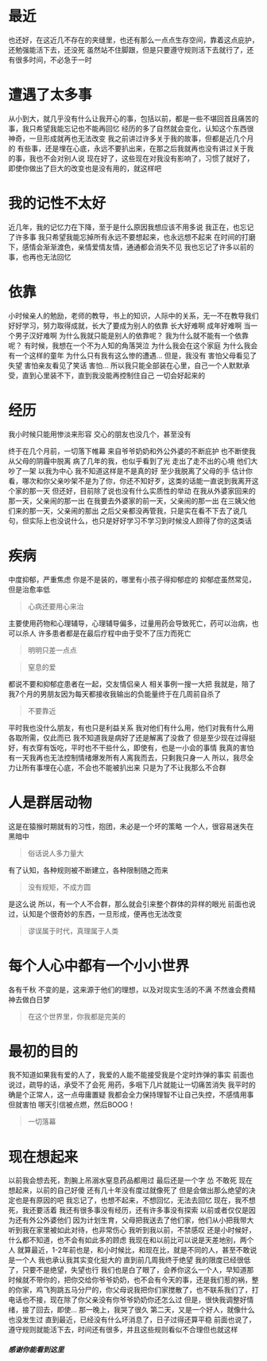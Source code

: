 # 最近
也还好，在这近几不存在的夹缝里，也还有那么一点点生存空间，靠着这点庇护，还勉强能活下去，还没死
虽然站不住脚跟，但是只要遵守规则活下去就行了，还有很多时间，不必急于一时

# 遭遇了太多事
从小到大，就几乎没有什么让我开心的事，包括以前，都是一些不堪回首且痛苦的事，我只希望我能忘记也不能再回忆
经历的多了自然就会变化，认知这个东西很神奇，一旦形成就再也无法改变
我之前讲过许多关于我的故事，但都是近几个月的
有些事，还是埋在心底，永远不要扒出来，在那之后我就再也没有讲过关于我的事，我也不会对别人说
现在好了，这些现在对我没有影响了，习惯了就好了，即使你做出了巨大的改变也是没有用的，就这样吧

# 我的记性不太好
近几年，我的记忆力在下降，至于是什么原因我想应该不用多说
我正在，也忘记了许多事
我只希望我能忘掉所有永远不要想起来，也永远想不起来
在时间的打磨下，感情会渐渐渡色，亲情爱情友情，通通都会消失不见
我也忘记了许多以前的事，也再也无法回忆

# 依靠
小时候亲人的勉励，老师的教导，书上的知识，人际中的关系，无一不在教导我们
好好学习，努力取得成就，长大了要成为别人的依靠
长大好难啊
成年好难啊
当一个男子汉好难啊
为什么我就只能是别人的依靠呢？
我为什么就不能有一个依靠呢？
有时候，我想在一个不为人知的角落哭泣
为什么我会在这个家庭
为什么我会有一个这样的童年
为什么只有我有这么惨的遭遇...
但是，我没有
害怕父母看见了失望
害怕亲友看见了笑话
害怕...
所以我只能全部装在心里，自己一个人默默承受，直到心里装不下，直到我没能再控制住自己
一切会好起来的

# 经历
我小时候只能用惨淡来形容
交心的朋友也没几个，甚至没有

终于在几个月前，一切落下帷幕
来自爷爷奶奶和外公外婆的不断庇护
也不断使我从父母的阴霾中脱离
病了几年的我，也似乎看到了光
走出了走不出的心境
他们大吵了一架
以我为中心
我不知道这样是不是真的好
至少我脱离了父母的手
估计你看，哪次和你父亲吵架不是为了你，你还不知好歹，这类的话能一直说到我离开这个家的那一天
但还好，目前除了说也没有什么实质性的举动
在我从外婆家回来的那一天，父亲闹的那一出
在我要去外婆家的前一天，父亲闹的那一出
在三姨父他们来的那一天，父亲闹的那出
之后父亲都没再管我，只是实在看不下去了说几句，但实际上也没说什么，也只是好好学习不学习到时候没人顾得了你的这类话

# 疾病
中度抑郁，严重焦虑
你是不是装的，哪里有小孩子得抑郁症的
抑郁症虽然常见，但是治愈率低
> 心病还要用心来治

主要使用药物和心理辅导，心理辅导偏多，过量用药会导致死亡，药可以治病，也可以杀人
许多患者都是在最后疗程中由于受不了压力而死亡

> 明明只差一点点

> 窒息的爱

都说不要和抑郁症患者在一起，交友情侣亲人
相关事例一搜一大把
我就是，陪了我7个月的男朋友因为每天都接收我输出的负能量终于在几周前自杀了

> 不要靠近

平时我也没什么朋友，有也只是利益关系
我对他们有什么用，他们对我有什么用
各取所需，仅此而已
我不知道我是病好了还是解离了没救了
但是至少现在过得挺好，有衣穿有饭吃，平时也不干些什么，即使有，也是一小会的事情
我真的害怕有一天我再也无法控制情绪爆发所有人离我而去，只剩我只身一人
所以，我尽全力让所有事埋在心底，不会也不能被扒出来
只是为了不让我那么不合群

# 人是群居动物
这是在猿猴时期就有的习性，抱团，未必是一个坏的策略
一个人，很容易迷失在黑暗中

> 俗话说人多力量大

有了认知，各种规则被不断建立，各种限制随之而来
> 没有规矩，不成方圆

是这么说
所以，有一个人不合群，那么就会引来整个群体的异样的眼光
前面也说过，认知是个很奇妙的东西，一旦形成，便再也无法改变
> 谬误属于时代，真理属于人类

# 每个人心中都有一个小小世界
各有千秋
不变的是，这来源于他们的理想，以及对现实生活的不满
不然谁会费精神去做白日梦
> 在这个世界里，你我都是完美的

# 最初的目的
我不知道如果我有爱的人了，我爱的人能不能接受我是个定时炸弹的事实
前面也说过，疏导的话，承受不了会死
用药，多咽下几片就能让一切痛苦消失
我平时的确是个正常人，这一点毋庸置疑
我都会全力保持理智不让自己失控，不感情用事
但就害怕
哪天引信被点燃，然后BOOG！
> 一切落幕

# 现在想起来
以前我会想去死，割腕上吊溺水窒息药品都用过
最后还是一个字 怂
不敢死
现在想起来，以前的自己好傻
还有几十年没有度过就像死了
但是会做出那么绝望的决定也是有原因的吧
我忘记了，也想不起来，不想回忆，无法去回忆
现在，我不想死，我还要活着
我还有很多事没有经历，还有许多事没有探索
以前或者仅仅是因为还有外公外婆他们
因为计划生育，父母把我送去了他们家，他们从小把我带大
听到我在家里被如此对待，也非常伤心
我听到我以前，不禁感叹
还是小时候好，什么都不知道，也不会有如此多的顾虑
我现在和以前比可以说是天差地别，两个人
就算最近，1-2年前也是，和小时候比，和现在比，就是不同的人，甚至不敢说是一个人
我也承认我其实变化挺大的
直到前几周我终于绝望
我的限度已经很低了，只要不是绝望，失望也行
我们也是白了眼了，会养你这么一个人，早知道那时候就不带你的，把你交给你爷爷奶奶，也不会有今天的事，还是我们惹的祸，整的你家，鸡飞狗跳五马分尸的，你父母说我把你们家搅散了，也不联系我们了，打电话也不接，现在除了你父亲没有你爷爷奶奶你还怎么过
但是，很快我调整好情绪，接了回去，即使...
那一晚上，我哭了很久
第二天，又是一个好人，就像什么也没发生过
直到最近，已经没有什么坏消息了，日子过得还算平稳
前面也说了，遵守规则就能活下去，时间还有很多，并且这些规则看似不合理但也就这样

##### 感谢你能看到这里